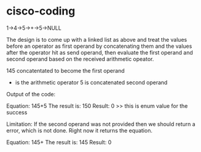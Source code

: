 # cisco-coding

1->4->5->+->5->NULL

The design is to come up with a linked list as above and treat the values before an operator as first operand by concatenating them and the values after the operator hit as send operand, then evaluate the first operand and second operand based on the received arithmetic opeator.

145 concatentated to become the first operand
+ is the arithmetic operator
5 is concatenated second operand

Output of the code:

Equation: 145+5
The result is: 150
Result: 0 >> this is enum value for the success

Limitation:
If the second operand was not provided then we should return a error, which is not done.
Right now it returns the equation.

Equation: 145+
The result is: 145
Result: 0

